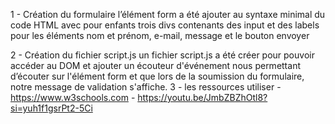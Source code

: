 1 - Création du formulaire
		l’élément form a été ajouter au syntaxe minimal du code HTML avec pour enfants trois divs contenants des input et des labels pour les éléments nom et prénom, e-mail, message et le bouton envoyer

2 - Création du fichier script.js
		un fichier script.js a été créer pour pouvoir accéder au DOM et ajouter un écouteur d'événement nous permettant d’écouter sur l'élément form et que lors de la soumission du formulaire, notre message de validation s'affiche.
3 - les ressources utiliser
		- https://www.w3schools.com
	    - https://youtu.be/JmbZBZhOtl8?si=yuh1f1gsrPt2-5Ci
	
